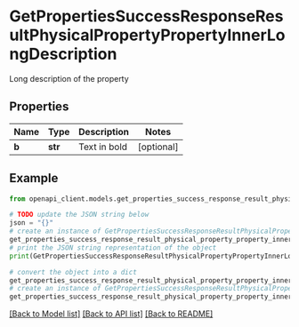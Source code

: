 # GetPropertiesSuccessResponseResultPhysicalPropertyPropertyInnerLongDescription

Long description of the property

## Properties

Name | Type | Description | Notes
------------ | ------------- | ------------- | -------------
**b** | **str** | Text in bold | [optional] 

## Example

```python
from openapi_client.models.get_properties_success_response_result_physical_property_property_inner_long_description import GetPropertiesSuccessResponseResultPhysicalPropertyPropertyInnerLongDescription

# TODO update the JSON string below
json = "{}"
# create an instance of GetPropertiesSuccessResponseResultPhysicalPropertyPropertyInnerLongDescription from a JSON string
get_properties_success_response_result_physical_property_property_inner_long_description_instance = GetPropertiesSuccessResponseResultPhysicalPropertyPropertyInnerLongDescription.from_json(json)
# print the JSON string representation of the object
print(GetPropertiesSuccessResponseResultPhysicalPropertyPropertyInnerLongDescription.to_json())

# convert the object into a dict
get_properties_success_response_result_physical_property_property_inner_long_description_dict = get_properties_success_response_result_physical_property_property_inner_long_description_instance.to_dict()
# create an instance of GetPropertiesSuccessResponseResultPhysicalPropertyPropertyInnerLongDescription from a dict
get_properties_success_response_result_physical_property_property_inner_long_description_from_dict = GetPropertiesSuccessResponseResultPhysicalPropertyPropertyInnerLongDescription.from_dict(get_properties_success_response_result_physical_property_property_inner_long_description_dict)
```
[[Back to Model list]](../README.md#documentation-for-models) [[Back to API list]](../README.md#documentation-for-api-endpoints) [[Back to README]](../README.md)


